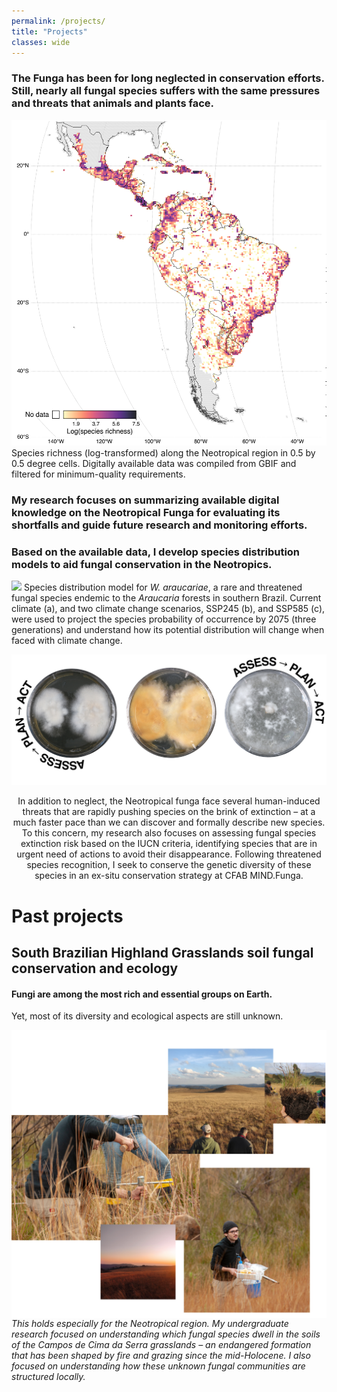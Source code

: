 ```yaml
---
permalink: /projects/
title: "Projects"
classes: wide
---
```


### The Funga has been for long neglected in conservation efforts. Still, nearly all fungal species suffers with the same pressures and threats that animals and plants face.

![](/assets/images/neotrop_richness.png)
Species richness (log-transformed) along the Neotropical region in 0.5 by 0.5 degree cells. Digitally available data was compiled from GBIF and filtered for minimum-quality requirements.

### My research focuses on summarizing available digital knowledge on the Neotropical Funga for evaluating its shortfalls and guide future research and monitoring efforts.

### Based on the available data, I develop species distribution models to aid fungal conservation in the Neotropics.

![](/assets/images/w-araucariae-model.png)
Species distribution model for _W. araucariae_, a rare and threatened fungal species endemic to the _Araucaria_ forests in southern Brazil. Current climate (a), and two climate change scenarios, SSP245 (b), and SSP585 (c), were used to project the species probability of occurrence by 2075 (three generations) and understand how its potential distribution will change when faced with climate change.


![](/assets/images/ex-situ.png)
<p style="text-align: center;">In addition to neglect, the Neotropical funga face several human-induced threats that are rapidly pushing species on the brink of extinction – at a much faster pace than we can discover and formally describe new species. To this concern, my research also focuses on assessing fungal species extinction risk based on the IUCN criteria, identifying species that are in urgent need of actions to avoid their disappearance. Following threatened species recognition, I seek to conserve the genetic diversity of these species in an ex-situ conservation strategy at CFAB MIND.Funga.</p>


# Past projects
## South Brazilian Highland Grasslands soil fungal conservation and ecology
#### Fungi are among the most rich and essential groups on Earth.
Yet, most of its diversity and ecological aspects are still unknown.

<img align="left" width="660" src="/assets/images/campo_site.png" />




###### This holds especially for the Neotropical region. My undergraduate research focused on understanding which fungal species dwell in the soils of the Campos de Cima da Serra grasslands – an endangered formation that has been shaped by fire and grazing since the mid-Holocene. I also focused on understanding how these unknown fungal communities are structured locally.
